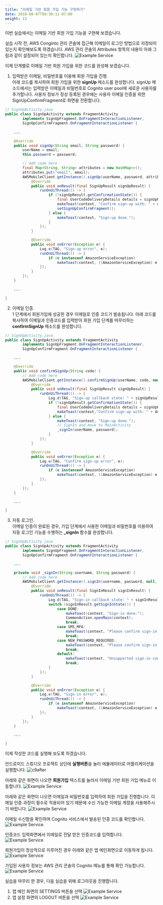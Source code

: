 ```yaml
---
title: "이메일 기반 회원 가입 기능 구현하기"
date: 2018-08-07T08:30:11-07:00
weight: 13
---
```


이번 실습에서는 이메일 기반 회원 가입 기능을 구현해 보겠습니다. 

실습 시작 전, AWS Conginto 관리 콘솔에 접근해 이메일이 로그인 방법으로 지정되어 있는지 확인해보도록 하겠습니다. AWS 관리 콘솔의 Attributes 항목의 내용이 아래 그림과 같이 설정되어 있는지 확인합니다. 
![Example Service](/images/auth-cognito-email-setting.png)

이제 단계별로 이메일 기반 회원 가입을 위한 코드를 완성해 보겠습니다.

1. 입력받은 이메일, 비밀번호를 이용해 회원 가입을 진행. <br>아래 코드를 복사하여 회원 가입을 위한 **signUp** 메소드를 완성합니다. signUp 메소드에서는 입력받은 이메일과 비밀번호로 Cognito user pool에 새로운 사용자를 추가합니다. 사용자 정보가 정상 등록된 경우에는 사용자 이메일 인증을 위한 SignUpConfirmFragment로 화면을 전환합니다.
```java
// SignUpActivity.java
public class SignUpActivity extends FragmentActivity
        implements SignUpFragment.OnFragmentInteractionListener,
        SignUpConfirmFragment.OnFragmentInteractionListener {
    
    ...

    @Override
    public void signUp(String email, String password) {
        userName = email;
        this.password = password;

        // Add code here
        final Map<String, String> attributes = new HashMap<>();
        attributes.put("email", email);
        AWSMobileClient.getInstance().signUp(userName, password, attributes, null, new Callback<SignUpResult>() {
            @Override
            public void onResult(final SignUpResult signUpResult) {
                runOnUiThread(() -> {
                    if (!signUpResult.getConfirmationState()) {
                        final UserCodeDeliveryDetails details = signUpResult.getUserCodeDeliveryDetails();
                        makeToast(context, "Confirm sign-up with: " + details.getDestination());
                        setSignUpConfirmFragment();
                    } else {
                        makeToast(context, "Sign-up done.");
                    }
                });
            }

            @Override
            public void onError(Exception e) {
                Log.e(TAG, "Sign-up error", e);
                runOnUiThread(() -> {
                    if (e instanceof AmazonServiceException)
                        makeToast(context, ((AmazonServiceException) e).getErrorMessage());
                });
            }
        });
    }

    ...

}
```

2. 이메일 인증. <br>1 단계에서 회원가입에 성공한 경우 이메일로 인증 코드가 발송됩니다. 아래 코드를 복사하여 이메일과 인증코드를 입력받아 회원 가입 단계를 마무리하는 **confirmSignUp** 메소드를 완성합니다.
```java
// SignUpActivity.java
public class SignUpActivity extends FragmentActivity
        implements SignUpFragment.OnFragmentInteractionListener,
        SignUpConfirmFragment.OnFragmentInteractionListener {

    ...

    @Override
    public void confirmSignUp(String code) {
        // Add code here
        AWSMobileClient.getInstance().confirmSignUp(userName, code, new Callback<SignUpResult>() {
            @Override
            public void onResult(final SignUpResult signUpResult) {
                runOnUiThread(() -> {
                    Log.d(TAG, "Sign-up callback state: " + signUpResult.getConfirmationState());
                    if (!signUpResult.getConfirmationState()) {
                        final UserCodeDeliveryDetails details = signUpResult.getUserCodeDeliveryDetails();
                        makeToast(context,"Confirm sign-up with: " + details.getDestination());
                    } else {
                        makeToast(context, "Sign-up done.");
                        // SignIn and move to MainActivity
                        _signIn(userName, password);
                    }
                });
            }

            @Override
            public void onError(Exception e) {
                Log.e(TAG, "Confirm sign-up error", e);
                runOnUiThread(() -> {
                    if (e instanceof AmazonServiceException)
                        makeToast(context, ((AmazonServiceException) e).getErrorMessage());
                });
            }
        });
    }

    ...

}

```

3. 자동 로그인. <br>이메일 인증이 완료된 경우, 가입 단계에서 사용한 이메일과 비밀번호를 이용하여 자동 로그인 기능을 수행하는 **_signIn** 함수를 완성합니다. 
```java
// SignUpActivity.java
public class SignUpActivity extends FragmentActivity
        implements SignUpFragment.OnFragmentInteractionListener,
        SignUpConfirmFragment.OnFragmentInteractionListener {

    ...

    private void _signIn(String username, String password) {
        // Add code here
        AWSMobileClient.getInstance().signIn(username, password, null, new Callback<SignInResult>() {
            @Override
            public void onResult(final SignInResult signInResult) {
                runOnUiThread(() -> {
                    Log.d(TAG, "Sign-in callback state: " + signInResult.getSignInState());
                    switch (signInResult.getSignInState()) {
                        case DONE:
                            makeToast(context, "Sign-in done.");
                            CommonAction.openMain(context);
                            break;
                        case SMS_MFA:
                            makeToast(context, "Please confirm sign-in with SMS.");
                            break;
                        case NEW_PASSWORD_REQUIRED:
                            makeToast(context, "Please confirm sign-in with new password.");
                            break;
                        default:
                            makeToast(context, "Unsupported sign-in confirmation: " + signInResult.getSignInState());
                            break;
                    }
                });
            }

            @Override
            public void onError(Exception e) {
                Log.e(TAG, "Sign-in error", e);
                runOnUiThread(() -> {
                    if (e instanceof AmazonServiceException)
                        makeToast(context, ((AmazonServiceException) e).getErrorMessage());
                });
            }
        });
    }

    ...

}

```

이제 작성한 코드를 실행해 보도록 하겠습니다.

안드로이드 스튜디오 프로젝트 상단에 **실행버튼**을 눌러 에뮬레이터로 어플리케이션을 실행합니다.
![c9after](/images/run.png)

아래와 같은 화면이 나오면 **회원가입** 텍스트를 눌러서 이메일 기반 회원 가입 메뉴로 이동합니다.
![Example Service](/images/app-authmain.png)

아래와 같은 화면이 나오면 이메일과 비밀번호를 입력하여 회원 가입을 진행합니다. 이메일 인증 과정이 필수로 적용되어 있기 때문에 수신 가능한 이메일 계정을 사용해주시기 바랍니다.
![Example Service](/images/app-signup.png)

이메일 수신함을 확인하여 Cognito 서비스에서 발송된 인증 코드를 확인합니다.
![Example Service](/images/auth-email-verfication.png)

인증코드 입력화면에서 이메일로 전달 받은 인증코드를 입력합니다.
![Example Service](/images/app-email-verification.png)

회원가입이 정상적으로 이루어진 경우 아래와 같은 앱 메인화면으로 이동하게 됩니다.
![Example Service](/images/app-main-empty.png)

가입된 사용자 정보는 AWS 관리 콘솔의 Cognito 메뉴를 통해 확인 가능합니다.
![Example Service](/images/auth-cognito-email-user.png)


실습을 마무리 한 경우, 다음 실습을 위해 로그아웃을 진행합니다.

1. 앱 메인 화면의 SETTINGS 버튼을 선택
![Example Service](/images/app-main-empty.png)
2. 앱 설정 화면의 LOGOUT 버튼을 선택
![Example Service](/images/app-settings.png)
